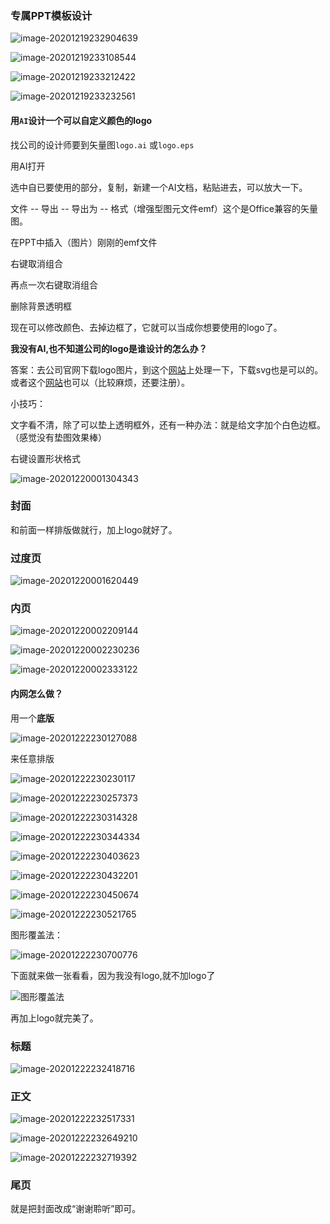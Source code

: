 ### 专属PPT模板设计

![image-20201219232904639](https://raw.githubusercontent.com/huxiaoning/img/master/20201219232906.png)





![image-20201219233108544](https://raw.githubusercontent.com/huxiaoning/img/master/20201219233109.png)

![image-20201219233212422](https://raw.githubusercontent.com/huxiaoning/img/master/20201219233213.png)

![image-20201219233232561](https://raw.githubusercontent.com/huxiaoning/img/master/20201219233233.png)

#### 用`AI`设计一个可以自定义颜色的logo

找公司的设计师要到矢量图`logo.ai` 或`logo.eps` 

用AI打开

选中自已要使用的部分，复制，新建一个AI文档，粘贴进去，可以放大一下。

文件 -- 导出 -- 导出为 -- 格式（增强型图元文件emf）这个是Office兼容的矢量图。

在PPT中插入（图片）刚刚的emf文件

右键取消组合

再点一次右键取消组合

删除背景透明框

现在可以修改颜色、去掉边框了，它就可以当成你想要使用的logo了。

**我没有AI,也不知道公司的logo是谁设计的怎么办？**

答案：去公司官网下载logo图片，到这个[网站](https://www.vectorizer.io/)上处理一下，下载svg也是可以的。或者这个[网站](http://vectormagic.com/home)也可以（比较麻烦，还要注册）。

小技巧：

文字看不清，除了可以垫上透明框外，还有一种办法：就是给文字加个白色边框。（感觉没有垫图效果棒）

右键设置形状格式

![image-20201220001304343](https://raw.githubusercontent.com/huxiaoning/img/master/20201220001305.png)

### 封面

和前面一样排版做就行，加上logo就好了。

### 过度页

![image-20201220001620449](https://raw.githubusercontent.com/huxiaoning/img/master/20201220001622.png)

### 内页

![image-20201220002209144](https://raw.githubusercontent.com/huxiaoning/img/master/20201220002210.png)

![image-20201220002230236](https://raw.githubusercontent.com/huxiaoning/img/master/20201220002231.png)

![image-20201220002333122](https://raw.githubusercontent.com/huxiaoning/img/master/20201220002334.png)

#### 内网怎么做？

用一个**底版**

![image-20201222230127088](https://raw.githubusercontent.com/huxiaoning/img/master/20201222230128.png)

来任意排版

![image-20201222230230117](https://raw.githubusercontent.com/huxiaoning/img/master/20201222230231.png)

![image-20201222230257373](https://raw.githubusercontent.com/huxiaoning/img/master/20201222230258.png)

![image-20201222230314328](https://raw.githubusercontent.com/huxiaoning/img/master/20201222230315.png)

![image-20201222230344334](https://raw.githubusercontent.com/huxiaoning/img/master/20201222230345.png)

![image-20201222230403623](https://raw.githubusercontent.com/huxiaoning/img/master/20201222230404.png)

![image-20201222230432201](https://raw.githubusercontent.com/huxiaoning/img/master/20201222230433.png)

![image-20201222230450674](https://raw.githubusercontent.com/huxiaoning/img/master/20201222230451.png)

![image-20201222230521765](https://raw.githubusercontent.com/huxiaoning/img/master/20201222230522.png)

图形覆盖法：

![image-20201222230700776](https://raw.githubusercontent.com/huxiaoning/img/master/20201222230701.png)





下面就来做一张看看，因为我没有logo,就不加logo了

![图形覆盖法](https://raw.githubusercontent.com/huxiaoning/img/master/20201222231836.gif)

再加上logo就完美了。



### 标题

![image-20201222232418716](https://raw.githubusercontent.com/huxiaoning/img/master/20201222232420.png)

### 正文

![image-20201222232517331](https://raw.githubusercontent.com/huxiaoning/img/master/20201222232519.png)

![image-20201222232649210](https://raw.githubusercontent.com/huxiaoning/img/master/20201222232650.png)

![image-20201222232719392](https://raw.githubusercontent.com/huxiaoning/img/master/20201222232720.png)

### 尾页

就是把封面改成“谢谢聆听”即可。